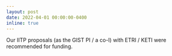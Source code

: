 ```yaml
---
layout: post
date: 2022-04-01 00:00:00-0400
inline: true
---
```


Our IITP proposals (as the GIST PI / a co-I) with ETRI / KETI were recommended for funding.